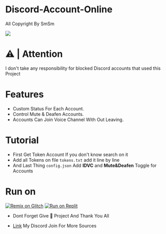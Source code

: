 # Discord-Account-Online

All Copyright By SmSm

<img src = "https://discord.c99.nl/widget/theme-2/349942964904001546.png"></div>

# ⚠️ | **Attention** 
I don't take any responsibility for blocked Discord accounts that used this Project

# Features 
- Custom Status For Each Account.
- Control Mute & Deafen Accounts.
- Accounts Can Join Voice Channel With Out Leaving.
# Tutorial
- First Get Token Account If you don't know search on it 
- Add all Tokens on file ``tokens.txt`` add it line by line
- And Last Thing ``config.json`` Add **IDVC** and **Mute&Deafen** Toggle for Accounts

# Run on
[![Remix on Glitch](https://cdn.glitch.com/2703baf2-b643-4da7-ab91-7ee2a2d00b5b%2Fremix-button.svg)](https://glitch.com/edit/#!/discord-account-online?path=tokens.txt%3A2%3A0)
[![Run on Replit](https://replit.com/badge/github/DEVSMSM/Discord-Account-Online)](https://replit.com/new/github/DEVSMSM/Discord-Account-Online)


- Dont Forget Give 🌟 Project And Thank You All


- [Link](https://discord.gg/yjsCnwdfGK) My Discord Join For More Sources

